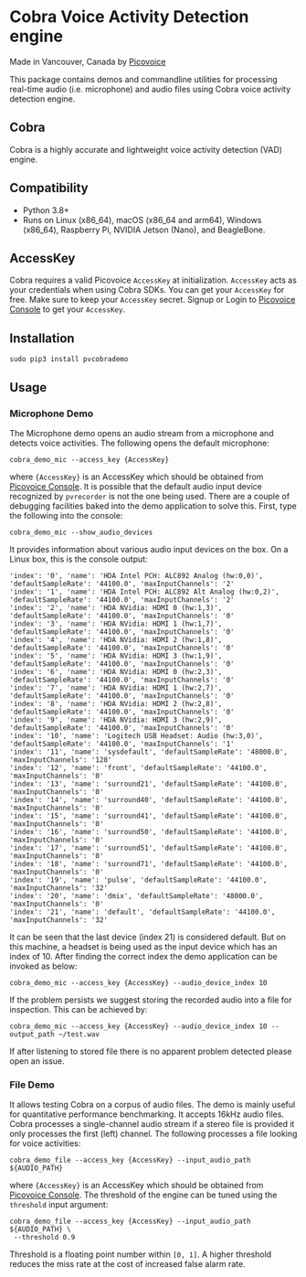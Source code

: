 # Cobra Voice Activity Detection engine

Made in Vancouver, Canada by [Picovoice](https://picovoice.ai)

This package contains demos and commandline utilities for processing real-time audio (i.e. microphone) and audio files
using Cobra voice activity detection engine.

## Cobra

Cobra is a highly accurate and lightweight voice activity detection (VAD) engine.

## Compatibility

- Python 3.8+
- Runs on Linux (x86_64), macOS (x86_64 and arm64), Windows (x86_64), Raspberry Pi, NVIDIA Jetson (Nano), and BeagleBone.

## AccessKey

Cobra requires a valid Picovoice `AccessKey` at initialization. `AccessKey` acts as your credentials when using Cobra SDKs.
You can get your `AccessKey` for free. Make sure to keep your `AccessKey` secret.
Signup or Login to [Picovoice Console](https://console.picovoice.ai/) to get your `AccessKey`.

## Installation


```console
sudo pip3 install pvcobrademo
```

## Usage

### Microphone Demo

The Microphone demo opens an audio stream from a microphone and detects voice activities. The following opens the default microphone:

```console
cobra_demo_mic --access_key {AccessKey}
```

where `{AccessKey}` is an AccessKey which should be obtained from [Picovoice Console](https://console.picovoice.ai/). It is possible that the default audio input device recognized by `pvrecorder` is not the one being used. There are a couple of debugging facilities baked into the demo application to solve this. First, type the following into the console:

```console
cobra_demo_mic --show_audio_devices
```

It provides information about various audio input devices on the box. On a Linux box, this is the console output:

```
'index': '0', 'name': 'HDA Intel PCH: ALC892 Analog (hw:0,0)', 'defaultSampleRate': '44100.0', 'maxInputChannels': '2'
'index': '1', 'name': 'HDA Intel PCH: ALC892 Alt Analog (hw:0,2)', 'defaultSampleRate': '44100.0', 'maxInputChannels': '2'
'index': '2', 'name': 'HDA NVidia: HDMI 0 (hw:1,3)', 'defaultSampleRate': '44100.0', 'maxInputChannels': '0'
'index': '3', 'name': 'HDA NVidia: HDMI 1 (hw:1,7)', 'defaultSampleRate': '44100.0', 'maxInputChannels': '0'
'index': '4', 'name': 'HDA NVidia: HDMI 2 (hw:1,8)', 'defaultSampleRate': '44100.0', 'maxInputChannels': '0'
'index': '5', 'name': 'HDA NVidia: HDMI 3 (hw:1,9)', 'defaultSampleRate': '44100.0', 'maxInputChannels': '0'
'index': '6', 'name': 'HDA NVidia: HDMI 0 (hw:2,3)', 'defaultSampleRate': '44100.0', 'maxInputChannels': '0'
'index': '7', 'name': 'HDA NVidia: HDMI 1 (hw:2,7)', 'defaultSampleRate': '44100.0', 'maxInputChannels': '0'
'index': '8', 'name': 'HDA NVidia: HDMI 2 (hw:2,8)', 'defaultSampleRate': '44100.0', 'maxInputChannels': '0'
'index': '9', 'name': 'HDA NVidia: HDMI 3 (hw:2,9)', 'defaultSampleRate': '44100.0', 'maxInputChannels': '0'
'index': '10', 'name': 'Logitech USB Headset: Audio (hw:3,0)', 'defaultSampleRate': '44100.0', 'maxInputChannels': '1'
'index': '11', 'name': 'sysdefault', 'defaultSampleRate': '48000.0', 'maxInputChannels': '128'
'index': '12', 'name': 'front', 'defaultSampleRate': '44100.0', 'maxInputChannels': '0'
'index': '13', 'name': 'surround21', 'defaultSampleRate': '44100.0', 'maxInputChannels': '0'
'index': '14', 'name': 'surround40', 'defaultSampleRate': '44100.0', 'maxInputChannels': '0'
'index': '15', 'name': 'surround41', 'defaultSampleRate': '44100.0', 'maxInputChannels': '0'
'index': '16', 'name': 'surround50', 'defaultSampleRate': '44100.0', 'maxInputChannels': '0'
'index': '17', 'name': 'surround51', 'defaultSampleRate': '44100.0', 'maxInputChannels': '0'
'index': '18', 'name': 'surround71', 'defaultSampleRate': '44100.0', 'maxInputChannels': '0'
'index': '19', 'name': 'pulse', 'defaultSampleRate': '44100.0', 'maxInputChannels': '32'
'index': '20', 'name': 'dmix', 'defaultSampleRate': '48000.0', 'maxInputChannels': '0'
'index': '21', 'name': 'default', 'defaultSampleRate': '44100.0', 'maxInputChannels': '32'
``` 

It can be seen that the last device (index 21) is considered default. But on this machine, a headset is being used as 
the input device which has an index of 10. After finding the correct index the demo application can be invoked as below:

```console
cobra_demo_mic --access_key {AccessKey} --audio_device_index 10
```

If the problem persists we suggest storing the recorded audio into a file for inspection. This can be achieved by:

```console
cobra_demo_mic --access_key {AccessKey} --audio_device_index 10 --output_path ~/test.wav
```

If after listening to stored file there is no apparent problem detected please open an issue.

### File Demo

It allows testing Cobra on a corpus of audio files. The demo is mainly useful for quantitative performance
benchmarking. It accepts 16kHz audio files. Cobra processes a single-channel audio stream if a stereo file is
provided it only processes the first (left) channel. The following processes a file looking for voice activities:

```console
cobra_demo_file --access_key {AccessKey} --input_audio_path ${AUDIO_PATH}
```
where `{AccessKey}` is an AccessKey which should be obtained from [Picovoice Console](https://console.picovoice.ai/). The threshold of the engine can be tuned using the `threshold` input argument:

```console
cobra_demo_file --access_key {AccessKey} --input_audio_path ${AUDIO_PATH} \
 --threshold 0.9
```

Threshold is a floating point number within `[0, 1]`. A higher threshold reduces the miss rate at the cost of increased false alarm rate.

